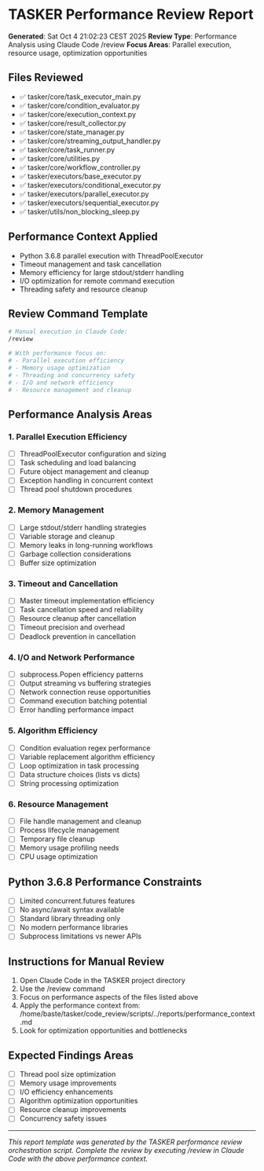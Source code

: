 # TASKER Performance Review Report
**Generated**: Sat Oct  4 21:02:23 CEST 2025
**Review Type**: Performance Analysis using Claude Code /review
**Focus Areas**: Parallel execution, resource usage, optimization opportunities

## Files Reviewed
- ✅ tasker/core/task_executor_main.py
- ✅ tasker/core/condition_evaluator.py
- ✅ tasker/core/execution_context.py
- ✅ tasker/core/result_collector.py
- ✅ tasker/core/state_manager.py
- ✅ tasker/core/streaming_output_handler.py
- ✅ tasker/core/task_runner.py
- ✅ tasker/core/utilities.py
- ✅ tasker/core/workflow_controller.py
- ✅ tasker/executors/base_executor.py
- ✅ tasker/executors/conditional_executor.py
- ✅ tasker/executors/parallel_executor.py
- ✅ tasker/executors/sequential_executor.py
- ✅ tasker/utils/non_blocking_sleep.py

## Performance Context Applied
- Python 3.6.8 parallel execution with ThreadPoolExecutor
- Timeout management and task cancellation
- Memory efficiency for large stdout/stderr handling
- I/O optimization for remote command execution
- Threading safety and resource cleanup

## Review Command Template
```bash
# Manual execution in Claude Code:
/review

# With performance focus on:
# - Parallel execution efficiency
# - Memory usage optimization
# - Threading and concurrency safety
# - I/O and network efficiency
# - Resource management and cleanup
```

## Performance Analysis Areas
### 1. Parallel Execution Efficiency
- [ ] ThreadPoolExecutor configuration and sizing
- [ ] Task scheduling and load balancing
- [ ] Future object management and cleanup
- [ ] Exception handling in concurrent context
- [ ] Thread pool shutdown procedures

### 2. Memory Management
- [ ] Large stdout/stderr handling strategies
- [ ] Variable storage and cleanup
- [ ] Memory leaks in long-running workflows
- [ ] Garbage collection considerations
- [ ] Buffer size optimization

### 3. Timeout and Cancellation
- [ ] Master timeout implementation efficiency
- [ ] Task cancellation speed and reliability
- [ ] Resource cleanup after cancellation
- [ ] Timeout precision and overhead
- [ ] Deadlock prevention in cancellation

### 4. I/O and Network Performance
- [ ] subprocess.Popen efficiency patterns
- [ ] Output streaming vs buffering strategies
- [ ] Network connection reuse opportunities
- [ ] Command execution batching potential
- [ ] Error handling performance impact

### 5. Algorithm Efficiency
- [ ] Condition evaluation regex performance
- [ ] Variable replacement algorithm efficiency
- [ ] Loop optimization in task processing
- [ ] Data structure choices (lists vs dicts)
- [ ] String processing optimization

### 6. Resource Management
- [ ] File handle management and cleanup
- [ ] Process lifecycle management
- [ ] Temporary file cleanup
- [ ] Memory usage profiling needs
- [ ] CPU usage optimization

## Python 3.6.8 Performance Constraints
- [ ] Limited concurrent.futures features
- [ ] No async/await syntax available
- [ ] Standard library threading only
- [ ] No modern performance libraries
- [ ] Subprocess limitations vs newer APIs

## Instructions for Manual Review
1. Open Claude Code in the TASKER project directory
2. Use the /review command
3. Focus on performance aspects of the files listed above
4. Apply the performance context from: /home/baste/tasker/code_review/scripts/../reports/performance_context.md
5. Look for optimization opportunities and bottlenecks

## Expected Findings Areas
- [ ] Thread pool size optimization
- [ ] Memory usage improvements
- [ ] I/O efficiency enhancements
- [ ] Algorithm optimization opportunities
- [ ] Resource cleanup improvements
- [ ] Concurrency safety issues

---
*This report template was generated by the TASKER performance review orchestration script.*
*Complete the review by executing /review in Claude Code with the above performance context.*
